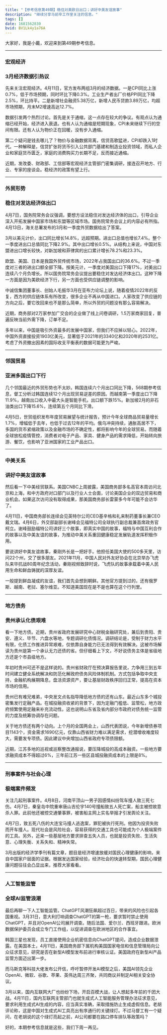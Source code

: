 ```yaml
---
title: "【参考信息第49期】稳住对美欧日出口；讲好中美友谊故事"
description: "继续分享马前卒工作室关注的信息。"
tags: []
date: 1681562830
bvid: BV1Lk4y1a76A
---
```

大家好，我是小戴，欢迎来到第49期参考信息。


---
### 宏观经济
### 3月经济数据引热议
先来关注宏观经济。4月11日，官方发布两组3月的经济数据。一是CPI同比上涨0.7%，低于市场预期，同时环比下降0.3%。工业生产者出厂价格PPI同比下降2.5%，环比持平。二是新增社会融资5.38万亿，新增人民币贷款3.89万亿，均超市场预期，月末M2增速高达12.7%。

数据引发两个热烈讨论。首先是关于通缩，这一点存在较大的争议。有观点认为通缩已经开始，经济进入衰退。也有人认为通缩是短期现象，CPI未来继续下行的空间有限。还有人认为物价正在回暖，没有步入通缩。

第二个疑问是钱去哪儿了？物价与金融数据背离，信贷高歌猛进，CPI却跌入1时代。一种解释是，信贷扩张将货币引入公共部门基建和制造业投资领域，而私人企业和家庭货币匮乏，家庭的消费购买力长期不足，反而接近通缩。

近期，发改委、财政部、工信部等宏观经济主管部门密集调研，接连召开地方、行业、专家的座谈会。稳经济的政策有望上行。


---
### 外贸形势
### 稳住对发达经济体出口
4月7日，国务院常务会议强调，要想方设法稳住对发达经济体的出口，引导企业深入开拓发展中国家市场和东盟等区域市场。国务院常务会议上的内容必有所指。4月13日，海关总署发布的3月和一季度外贸数据给出了答案。

3月以美元计价，出口同比增长14.8%，远超预期。进出口总值也增长7.4%。整个一季度进出口总值同比下降2.9%。其中出口增长0.5%。从结构上来说，中国对东盟进出口增长较快，对新加坡和菲律宾的出口累计增长78.2%和23.3%。

欧盟、美国、日本是我国外贸传统市场，2022年占我国出口的36.6%。不过一季度对三者的进出口额全部下降。按美元计，一季度对美国出口下降17%，对美出口连续八个月负增长。所以国务院常务会议提出要稳住对发达经济体出口。这种下降一方面是因为美欧经济下行，另一方面也受供应链调整的影响。

中诚信集团董事长、创始人毛振华3月在亚布力论坛上说，随着疫情2022年的反复，西方的供应链体系有所改变，很多企业不再从中国进口。人家改变了供应链的方向之后，要它改回来也不是那么简单，所以外贸的问题没有那么容易解决。

近期，商务部对2万家参加广交会的企业做了线上问卷调研，1.5万家商家回复，普遍反映当前外需下降，订单不足。

多年以来，中国是吸引外资最多的发展中国家，但我们不应掉以轻心。2022年，中国外资直接投资1903亿美元，显著低于2021年的3340亿和2020年的2531亿。考虑了外资撤出因素的国际收支平衡表的数据可能更为严峻。


---
### 邻国贸易
### 亚洲多国出口下行
几个邻国最近的外贸形势也不太妙。韩国连续六个月出口同比下降，568期参考信息，督工分析过韩国连续12个月出现贸易逆差的原因。而越南第一季度出口下降11.9%，越南出口收入中最大头是智能手机，出口额下跌15%。新加坡2月的非石油类出口下降15.6%，连续第五个月同比下滑。

4月5日，世贸组织发布年度贸易展望与统计报告，预计今年全球商品贸易量增长1.7%，增幅低于去年，也低于过去12年的平均。俄乌冲突持续，通胀高居不下，多国的货币紧缩政策以及金融市场的不确定性，都将影响今年的全球贸易。而随着全球放松疫情管控，消费者对电子产品、家具、健身产品的需求降低，开始转向旅游、餐饮，也影响了亚洲国家的工业产品出口。


---
### 中美关系
### 讲好中美友谊故事
然后看一下中美经贸联系。美国CNBC上周披露，美国商务部多名高官本周访问北京和上海，和中方政府对口部门以及行业人士会面，讨论美国企业的双边贸易和商业机会。如果这次访问没有取得成果，那美国商务部长雷蒙多今年可能不会访华了。

4月11日，中国商务部长连续会见英特尔公司CEO基辛格和礼来制药董事长兼CEO戴文瑞。4月6日，外交部副部长谢峰会见福特公司全球执行副总裁兼首席政务官柯立。谢峰鼓励福特公司讲好三个故事，即真实中国的故事，福特与中国互利合作的故事以及中美友谊的故事，为推动中美关系重回健康稳定发展轨道发挥积极作用。

要说讲好中美友谊故事，秦刚外长是一把好手。他担任美国大使的500多天里，访问22个州，交了很多朋友。2021年11月，中国人民对外友好协会在北京举办飞虎队来华抗战80周年纪念活动，秦刚视频致辞时说，飞虎队的故事承载着中美人民用生命和鲜血铸就的深厚友谊。

一般提到鲜血凝成的友谊，我们首先会想到朝鲜。其他官方提到过的，还有俄罗斯、越南、老挝、塞尔维亚。不知道美国现在是不是也算在这个行列里。


---
### 地方债务
### 贵州承认化债艰难
看一下地方债。近期，贵州省政府发展研究中心财税金融研究处，兼后到贵阳、贵安、遵义、毕节、六盘水等地，专题调研化债情况。调研结论是，受制于财力水平有限，化债工作推进异常艰难，仅依靠自身能力已无法得到有效解决。这被市场解读为贵州是第一个承认无力还债的省。但仔细看上下文，不好说债务主体是省级地方还是个市县级地方。

年初时贵州可还不是这样说的。贵州省财政厅在预决算报告里说，力争用三到五年时间建立健全系统解决和防范化解政府债务风险体制机制。方式包括争取中央支持，金融机构展期降息，盘活资源资产，要让基层财政秩序回归正常，提高在资本市场的信用。

贵州已有难兄难弟，中央发文点名指导降低地方债的还有山东。最近山东多个城投密集发行定融产品。在城投融资收紧的背景下，因为定融门槛低、监管松，地方政府频繁使用定融来补充流动性。这也说明山东省及省内部分市政府对债务统一监管的力度及统筹协调存在问题。

关于地方债还有两个动向。上个月的全国两会上，山西代表团说，今年新增债券项目1143个，资金需求1690亿元，仅靠山西省财力难以满足需求，挖潜增收难度较大，需要发专项债。因此建议中央增加山西省政府专项债限额。

近期，江苏多地的巡视或巡察整改通报说，要压降城投的高成本融资。一些地方要求融资成本不得超过6%，三年前江苏一些区县城投融资成本的上限是8%。


---
### 刑事案件与社会心理
### 极端案件频发
关注几起刑事案件。4月8日，河南平顶山一男子因感情纠纷驾车撞人致三死七伤。4月7日，秦皇岛中院重审唐山吉伦宇140号撞船致五人死亡案，船主被控故意杀人罪。此前他还被控交通肇事罪，被害船主网上实名举报才引发舆论关注。

4月7日，致五死八伤的大连宝马撞人逃逸案，罪犯被执行死刑。他因为投资失败而开车撞人。现代社会是风险社会，容易获得的交通工具也可能成为个人极端案件的工具。另外，近来一些基层地方要求排查五失人员，也就是投资失败、生活失意、心理失衡、关系失和、精神失常。

3月出版的经济学季刊有篇文章，题目是经济增速放缓对国民心理健康的影响，来自中国家户层面的证据。根据发达国家经验，经济社会的快速转型期，国民心理健康问题往往会凸显出来，推荐大家看看。


---
### 人工智能监管
### 全球AI监管浪潮
最后再聊一下人工智能监管。ChatGPT风潮狂飙超过百日，带来的风险也引起各国重视。3月31日，意大利打响调查ChatGPT的第一枪，要求暂时禁止使用ChatGPT，并且对OpenAI公司展开调查。随后法国、爱尔兰、西班牙跟进。欧洲数据保护委员会成立专门工作组，以促进调查在欧洲地区的合作事宜。

韩国三星也发现，员工直接使用企业机密信息向ChatGPT提问，造成企业数据泄露。在美国本土，4月11日，美国商务部下属机构美国国家电信和信息管理局向公众征求意见，研究是否在新型AI模型发布前进行审核认证。美国政府在新型AI产品监管方面迈出第一步。

而马斯克等科技大佬发布公开信，呼吁暂停开发AI模型之后，美国AI领先企业OpenAI、微软、谷歌、苹果、英伟达周三齐聚，共同商议并制定AI相关安全协议。

3月以来，国内互联网大厂也纷纷下场，开启百模大战，让人想起多年前的千团大战。4月11日，国内互联网主管部门也就生成式人工智能服务管理办法征求意见，要求利用生成式AI生成的内容，应当真实准确，采取措施防止生成虚假信息。老胡评论称，这是中国对生成式AI工具亮出有序通行的关键绿灯。不过马督工有一个疑问，在老胡说的这个绿灯亮起之前，AI公司都要在路口停车排队等政策吗？

好的，本期参考信息就是这些，我们下周一再见。

